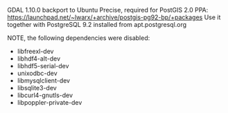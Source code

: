 GDAL 1.10.0 backport to Ubuntu Precise, required for PostGIS 2.0 PPA: https://launchpad.net/~lwarx/+archive/postgis-pg92-bp/+packages
Use it together with PostgreSQL 9.2 installed from apt.postgresql.org

NOTE, the following dependencies were disabled:

* libfreexl-dev
* libhdf4-alt-dev
* libhdf5-serial-dev
* unixodbc-dev
* libmysqlclient-dev
* libsqlite3-dev
* libcurl4-gnutls-dev
* libpoppler-private-dev
